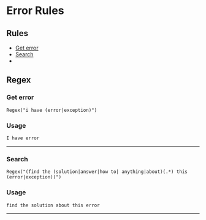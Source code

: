 # Error Rules

## Rules 
- [Get error](#get-error)
- [Search](#search)
- 
## Regex
### Get error
```Regex("i have (error|exception)")```
### Usage 
 ```I have error```
***

### Search
```Regex("(find the (solution|answer|how to| anything|about)(.*) this (error|exception))")```
### Usage 
 ```find the solution about this error```
***